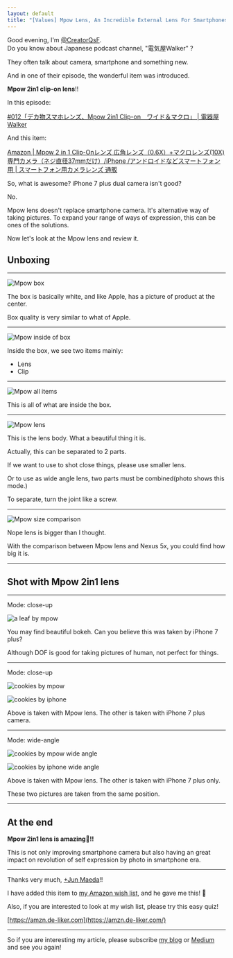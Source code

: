 ```yaml
---
layout: default
title: "[Values] Mpow Lens, An Incredible External Lens For Smartphones."
---
```


Good evening, I'm [@CreatorQsF](https://de-liker.com/about.html).  
Do you know about Japanese podcast channel, "電気屋Walker" ?

They often talk about camera, smartphone and something new.

And in one of their episode, the wonderful item was introduced.

**Mpow 2in1 clip-on lens**!!

In this episode:

[#012「デカ物スマホレンズ、Mpow 2in1 Clip-on　ワイド＆マクロ」 | 電器屋Walker](http://www.inst-web.com/denkiya_blog/2016/07/18/772)

And this item:

[Amazon \| Mpow 2 in 1 Clip-Onレンズ 広角レンズ（0.6X）+マクロレンズ(10X) 専門カメラ（ネジ直径37mmだけ）/iPhone /アンドロイドなどスマートフォン用 | スマートフォン用カメラレンズ 通販](https://www.amazon.co.jp/dp/B019SMM3OG?tag=coffeemaker0d-22&camp=243&creative=1615&linkCode=as1&creativeASIN=B019SMM3OG&adid=047HH1370E8GA0C46RQJ&)

So, what is awesome? iPhone 7 plus dual camera isn't good?

No.

Mpow lens doesn't replace smartphone camera. It's alternative way of taking pictures. To expand your range of ways of expression, this can be ones of the solutions.

Now let's look at the Mpow lens and review it.

## Unboxing

---

![Mpow box](https://statics-de-liker-com.global.ssl.fastly.net/images/JiVZd/mpow-box_resized.jpeg)

The box is basically white, and like Apple, has a picture of product at the center.

Box quality is very similar to what of Apple.

---

![Mpow inside of box](https://statics-de-liker-com.global.ssl.fastly.net/images/JiVZd/mpow-inside-of-box_resized.jpeg)

Inside the box, we see two items mainly:

- Lens
- Clip

---

![Mpow all items](https://statics-de-liker-com.global.ssl.fastly.net/images/JiVZd/mpow-all-items_resized.jpeg)

This is all of what are inside the box.

---

![Mpow lens](https://statics-de-liker-com.global.ssl.fastly.net/images/JiVZd/mpow-lens_resized.jpeg)

This is the lens body. What a beautiful thing it is.

Actually, this can be separated to 2 parts. 

If we want to use to shot close things, please use smaller lens.

Or to use as wide angle lens, two parts must be combined(photo shows this mode.)

To separate, turn the joint like a screw.

---

![Mpow size comparison](https://statics-de-liker-com.global.ssl.fastly.net/images/JiVZd/mpow-how-big_resized.jpeg)

Nope lens is bigger than I thought.

With the comparison between Mpow lens and Nexus 5x, you could find how big it is.

---

## Shot with Mpow 2in1 lens

---

Mode: close-up

![a leaf by mpow](https://statics-de-liker-com.global.ssl.fastly.net/images/JiVZd/leaf-by-mpow_resized.jpeg)

You may find beautiful bokeh. Can you believe this was taken by iPhone 7 plus?

Although DOF is good for taking pictures of human, not perfect for things.

---

Mode: close-up

![cookies by mpow](https://statics-de-liker-com.global.ssl.fastly.net/images/JiVZd/cookie-by-mpow-close-up_resized.jpeg)

![cookies by iphone](https://statics-de-liker-com.global.ssl.fastly.net/images/JiVZd/cookie-by-iphone-close-up_resized.jpeg)

Above is taken with Mpow lens. The other is taken with iPhone 7 plus camera.

---

Mode: wide-angle

![cookies by mpow wide angle](https://statics-de-liker-com.global.ssl.fastly.net/images/JiVZd/cookie-by-mpow-wide-angle_resized.jpeg)

![cookies by iphone wide angle](https://statics-de-liker-com.global.ssl.fastly.net/images/JiVZd/cookie-by-iphone-wide-angle_resized.jpeg)

Above is taken with Mpow lens. The other is taken with iPhone 7 plus only.

These two pictures are taken from the same position.

---

## At the end

**Mpow 2in1 lens is amazing🙌!!**

This is not only improving smartphone camera but also having an great impact on revolution of self expression by photo in smartphone era.

---

Thanks very much, [+Jun Maeda](https://plus.google.com/+JunMaedajuner)!!

I have added this item to [my Amazon wish list](https://www.amazon.co.jp/registry/wishlist/1NVXMMW5X0P3T/ref=cm_sw_r_cp_ep_ws_Xu8tybXYJ4792), and he gave me this! 🎉

Also, if you are interested to look at my wish list, please try this easy quiz! 

[https://amzn.de-liker.com](https://amzn.de-liker.com/)

---

So if you are interesting my article, please subscribe [my blog](https://de-liker.com/rss/rss.xml) or [Medium](https://medium.com/de-liker) and see you again!
